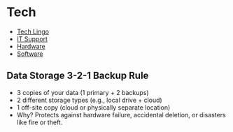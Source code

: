 # Tech

- [Tech Lingo](./tech-lingo.md)
- [IT Support](./it-support.md)
- [Hardware](./hardware/hardware.md)
- [Software](../software/software.md)

## Data Storage 3-2-1 Backup Rule

- 3 copies of your data (1 primary + 2 backups)
- 2 different storage types (e.g., local drive + cloud)
- 1 off-site copy (cloud or physically separate location)
- Why? Protects against hardware failure, accidental deletion, or disasters like fire or theft.
